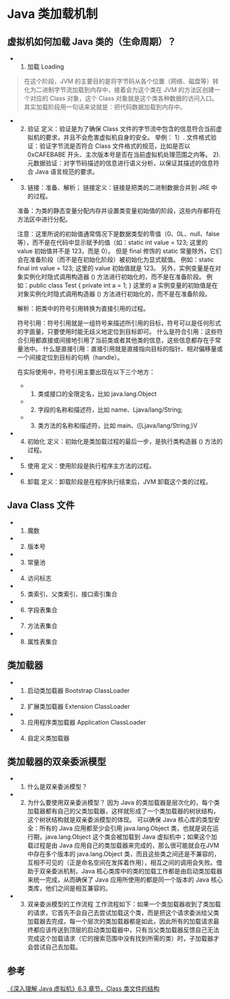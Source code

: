 # Java 类加载机制

## 虚拟机如何加载 Java 类的（生命周期）？

- 1. 加载 Loading

> 在这个阶段，JVM 的主要目的是将字节码从各个位置（网络、磁盘等）转化为二进制字节流加载到内存中，接着会为这个类在 JVM 的方法区创建一个对应的 Class 对象，这个 Class 对象就是这个类各种数据的访问入口。 其实加载阶段用一句话来说就是：把代码数据加载到内存中。

- 2. 验证
  定义：验证是为了确保 Class 文件的字节流中包含的信息符合当前虚拟机的要求，并且不会危害虚拟机自身的安全。
  举例：
  1）. 文件格式验证：验证字节流是否符合 Class 文件格式的规范，比如是否以 0xCAFEBABE 开头、主次版本号是否在当前虚拟机处理范围之内等。
  2). 元数据验证：对字节码描述的信息进行语义分析，以保证其描述的信息符合 Java 语言规范的要求。

- 3. 链接：准备、解析；
  链接定义：链接是把类的二进制数据合并到 JRE 中的过程。

  准备：为类的静态变量分配内存并设置类变量初始值的阶段，这些内存都将在方法区中进行分配。
  
  注意：这里所说的初始值通常情况下是数据类型的零值（0、0L、null、false等），而不是在代码中显示赋予的值（如：static int value = 123; 这里的 value 初始值并不是 123，而是 0）。 但是 final 修饰的 static 常量除外，它们会在准备阶段（而不是在初始化阶段）被初始化为显式赋值。 例如：static final int value = 123; 这里的 value 初始值就是 123。
  另外，实例变量是在对象实例化时隐式调用构造器 <init>() 方法进行初始化的，而不是在准备阶段。 例如：public class Test { private int a = 1; } 这里的 a 实例变量的初始值是在对象实例化时隐式调用构造器 <init>() 方法进行初始化的，而不是在准备阶段。 

  解析：把类中的符号引用转换为直接引用的过程。

  符号引用：符号引用就是一组符号来描述所引用的目标，符号可以是任何形式的字面量，只要使用时能无歧义地定位到目标即可。
  什么是符合引用：这些符合引用都直接或间接地引用了当前类或者其他类的信息，这些信息都存在于常量池中。
  什么是直接引用：直接引用就是直接指向目标的指针、相对偏移量或一个间接定位到目标的句柄（handle）。

  在实际使用中，符号引用主要出现在以下三个地方：
  - 1. 类或接口的全限定名，比如 java.lang.Object
  - 2. 字段的名称和描述符，比如 name、Ljava/lang/String;
  - 3. 类方法的名称和描述符，比如 main、([Ljava/lang/String;)V

- 4. 初始化
  定义：初始化是类加载过程的最后一步，是执行类构造器 <clinit>() 方法的过程。
- 5. 使用
  定义：使用阶段是执行程序主方法的过程。
- 6. 卸载
  定义：卸载阶段是在程序执行结束后，JVM 卸载这个类的过程。

## Java Class 文件

- 1. 魔数
- 2. 版本号
- 3. 常量池
- 4. 访问标志
- 5. 类索引、父类索引、接口索引集合
- 6. 字段表集合
- 7. 方法表集合
- 8. 属性表集合

## 类加载器

- 1. 启动类加载器 Bootstrap ClassLoader
- 2. 扩展类加载器 Extension ClassLoader
- 3. 应用程序类加载器 Application ClassLoader
- 4. 自定义类加载器

## 类加载器的双亲委派模型

- 1. 什么是双亲委派模型？
- 2. 为什么要使用双亲委派模型？
因为 Java 的类加载器是层次化的，每个类加载器都有自己的父类加载器，这样就形成了一个类加载器的树状结构，这个树状结构就是双亲委派模型的体现。
可以确保 Java 核心库的类型安全：所有的 Java 应用都至少会引用 java.lang.Object 类，也就是说在运行期，java.lang.Object 这个类会被加载到 Java 虚拟机中；如果这个加载过程是由 Java 应用自己的类加载器来完成的，那么很可能就会在JVM中存在多个版本的 java.lang.Object 类，而且这些类之间还是不兼容的，互相不可见的（正是命名空间在发挥着作用），相互之间的调用会失败。借助于双亲委派机制，Java 核心类库中的类的加载工作都是由启动类加载器来统一完成，从而确保了 Java 应用所使用的都是同一个版本的 Java 核心类库，他们之间是相互兼容的。
- 3. 双亲委派模型的工作流程
工作流程如下：如果一个类加载器收到了类加载的请求，它首先不会自己去尝试加载这个类，而是把这个请求委派给父类加载器去完成，每一个层次的类加载器都是如此，因此所有的加载请求最终都应该传送到顶层的启动类加载器中，只有当父类加载器反馈自己无法完成这个加载请求（它的搜索范围中没有找到所需的类）时，子加载器才会尝试自己去加载。

## 参考

[《深入理解 Java 虚拟机》6.3 章节，Class 类文件的结构](https://time.geekbang.org/column/article/6523)